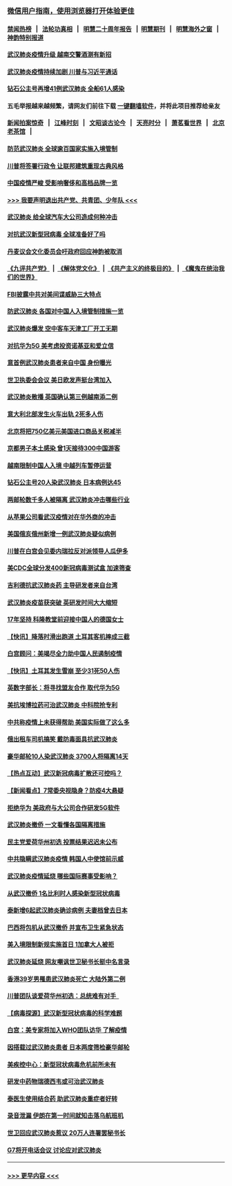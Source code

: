 ### [微信用户指南，使用浏览器打开体验更佳](https://github.com/gfw-breaker/banned-news1/blob/master/indexes/wechat-guide.md?t=0)
#### [禁闻热榜](热点新闻.md?t=0)  &nbsp;&nbsp;|&nbsp;&nbsp; [法轮功真相](https://github.com/gfw-breaker/truth/blob/master/README.md?t=0) &nbsp;&nbsp;|&nbsp;&nbsp; [明慧二十周年报告](https://github.com/gfw-breaker/mh-reports/blob/master/README.md?t=0) &nbsp;&nbsp;|&nbsp;&nbsp;[明慧期刊](https://github.com/gfw-breaker/mh-qikan) &nbsp;&nbsp;|&nbsp;&nbsp; [明慧海外之窗](https://github.com/gfw-breaker/mh-news/blob/master/README.md?t=0) &nbsp;&nbsp;|&nbsp;&nbsp; [神韵特别报道](https://github.com/gfw-breaker/mh-news/blob/master/shenyun.md?t=0)
#### [武汉肺炎疫情升级 越南交警酒测有新招](../pages/nsc418/n11851632.md?t=02080033) 
#### [武汉肺炎疫情持续加剧 川普与习近平通话](../pages/nsc418/n11851613.md?t=02080033) 
#### [钻石公主号再增41例武汉肺炎 全船61人感染](../pages/nsc418/n11850401.md?t=02080033) 
#### 五毛举报越来越频繁，请网友们前往下载 [一键翻墙软件](https://github.com/gfw-breaker/ssr-accounts)，并将此项目推荐给亲友
#### [新闻拍案惊奇](https://github.com/gfw-breaker/banned-news1/blob/master/pages/link4.md) &nbsp;&nbsp;|&nbsp;&nbsp; [江峰时刻](https://github.com/gfw-breaker/banned-news1/blob/master/pages/link4.md) &nbsp;&nbsp;|&nbsp;&nbsp; [文昭谈古论今](https://github.com/gfw-breaker/banned-news1/blob/master/pages/link4.md) &nbsp;&nbsp;|&nbsp;&nbsp; [天亮时分](https://github.com/gfw-breaker/banned-news1/blob/master/pages/link4.md) &nbsp;&nbsp;|&nbsp;&nbsp; [萧茗看世界](https://github.com/gfw-breaker/banned-news1/blob/master/pages/link4.md) &nbsp;&nbsp;|&nbsp;&nbsp; [北京老茶馆](https://github.com/gfw-breaker/banned-news1/blob/master/pages/link4.md) &nbsp;&nbsp;|&nbsp;&nbsp; 
#### [防范武汉肺炎 全球逾百国家实施入境管制](../pages/nsc418/n11850557.md?t=02080033) 
#### [川普将签署行政令 让联邦建筑重现古典风格](../pages/nsc418/n11850654.md?t=02080033) 
#### [中国疫情严峻 受影响奢侈和高档品牌一览](../pages/nsc418/n11850319.md?t=02080033) 
#### [>>> 我要声明退出共产党、共青团、少年队 <<<](https://github.com/begood0513/goodnews/blob/master/quit/letter.md) 
#### [武汉肺炎 给全球汽车大公司造成何种冲击](../pages/nsc418/n11850056.md?t=02080033) 
#### [对抗武汉新型冠病毒 全球准备好了吗](../pages/nsc418/n11850142.md?t=02080033) 
#### [丹麦议会文化委员会吁政府回应神韵被取消](../pages/nsc418/n11849312.md?t=02080033) 
#### [《九评共产党》](https://github.com/begood0513/9ping.md/blob/master/README.md) &nbsp;|&nbsp; [《解体党文化》](../../../../jtdwh.md/blob/master/README.md)  &nbsp;|&nbsp; [《共产主义的终极目的》](../../../../gczydzjmd.md/blob/master/README.md) &nbsp;|&nbsp; [《魔鬼在统治我们的世界》](../../../../mgztzwmdsj.md/blob/master/README.md) 
#### [FBI披露中共对美间谍威胁三大特点](../pages/nsc418/n11849700.md?t=02080033) 
#### [防武汉肺炎 各国对中国人入境管制措施一览](../pages/nsc418/n11838726.md?t=02080033) 
#### [武汉肺炎爆发 空中客车天津工厂开工无期](../pages/nsc418/n11849634.md?t=02080033) 
#### [对抗华为5G 美考虑投资诺基亚和爱立信](../pages/nsc418/n11849510.md?t=02080033) 
#### [意首例武汉肺炎患者来自中国 身份曝光](../pages/nsc418/n11849454.md?t=02080033) 
#### [世卫执委会会议 美日欧发声挺台湾加入](../pages/nsc418/n11849433.md?t=02080033) 
#### [武汉肺炎散播 英国确认第三例越南添二例](../pages/nsc418/n11849439.md?t=02080033) 
#### [意大利北部发生火车出轨 2死多人伤](../pages/nsc418/n11848999.md?t=02080033) 
#### [北京将把750亿美元美国进口商品关税减半](../pages/nsc418/n11848896.md?t=02080033) 
#### [京都男子本土感染 曾1天接待300中国游客](../pages/nsc418/n11848641.md?t=02080033) 
#### [越南限制中国人入境 中越列车暂停运营](../pages/nsc418/n11847844.md?t=02080033) 
#### [钻石公主号20人染武汉肺炎 日本病例达45](../pages/nsc418/n11847823.md?t=02080033) 
#### [两邮轮数千多人被隔离 武汉肺炎冲击哪些行业](../pages/nsc418/n11847456.md?t=02080033) 
#### [从苹果公司看武汉疫情对在华外商的冲击](../pages/nsc418/n11847586.md?t=02080033) 
#### [美国俄亥俄州新增一例武汉肺炎疑似病例](../pages/nsc418/n11847714.md?t=02080033) 
#### [川普在白宫会见委内瑞拉反对派领导人瓜伊多](../pages/nsc418/n11847391.md?t=02080033) 
#### [美CDC全球分发400新冠病毒测试盒 加速筛查](../pages/nsc418/n11847260.md?t=02080033) 
#### [吉利德抗武汉肺炎药 主导研发者来自台湾](../pages/nsc418/n11847064.md?t=02080033) 
#### [武汉肺炎疫苗获突破 英研发时间大大缩短](../pages/nsc418/n11846915.md?t=02080033) 
#### [17年坚持 科隆教堂前迎接中国人的德国女士](../pages/nsc418/n11846781.md?t=02080033) 
#### [【快讯】降落时滑出跑道 土耳其客机摔成三截](../pages/nsc418/n11847021.md?t=02080033) 
#### [白宫顾问：美竭尽全力助中国人民遏制疫情](../pages/nsc418/n11846756.md?t=02080033) 
#### [【快讯】土耳其发生雪崩 至少31死50人伤](../pages/nsc418/n11846680.md?t=02080033) 
#### [英数字部长：将寻找盟友合作 取代华为5G](../pages/nsc418/n11846485.md?t=02080033) 
#### [美抗埃博拉药可治武汉肺炎 中科院抢专利](../pages/nsc418/n11846409.md?t=02080033) 
#### [中共称疫情上未获得帮助 美国实际做了这么多](../pages/nsc418/n11846008.md?t=02080033) 
#### [俄出租车司机搞笑 戴防毒面具抗武汉肺炎](../pages/nsc418/n11845703.md?t=02080033) 
#### [豪华邮轮10人染武汉肺炎 3700人将隔离14天](../pages/nsc418/n11845543.md?t=02080033) 
#### [【热点互动】武汉新冠病毒扩散还可控吗？](../pages/nsc418/n11844750.md?t=02080033) 
#### [【新闻看点】7常委央视隐身？防疫4大悬疑](../pages/nsc418/n11844611.md?t=02080033) 
#### [拒绝华为 美政府与大公司合作研发5G软件](../pages/nsc418/n11844625.md?t=02080033) 
#### [武汉肺炎撤侨 一文看懂各国隔离措施](../pages/nsc418/n11844216.md?t=02080033) 
#### [民主党爱荷华州初选 投票结果迟迟未公布](../pages/nsc418/n11844207.md?t=02080033) 
#### [中共隐瞒武汉肺炎疫情 韩国人中使馆前示威](../pages/nsc418/n11844084.md?t=02080033) 
#### [武汉肺炎疫情延烧 哪些国际赛事受影响？](../pages/nsc418/n11843958.md?t=02080033) 
#### [从武汉撤侨 1名比利时人感染新型冠状病毒](../pages/nsc418/n11843977.md?t=02080033) 
#### [泰新增6起武汉肺炎确诊病例 夫妻档曾去日本](../pages/nsc418/n11843900.md?t=02080033) 
#### [巴西将包机从武汉撤侨 并宣布卫生紧急状态](../pages/nsc418/n11843418.md?t=02080033) 
#### [美入境限制新规实施首日 1加拿大人被拒](../pages/nsc418/n11843058.md?t=02080033) 
#### [武汉肺炎延烧 网友嘲讽世卫秘书长挺中名言录](../pages/nsc418/n11843056.md?t=02080033) 
#### [香港39岁男罹患武汉肺炎死亡 大陆外第二例](../pages/nsc418/n11843026.md?t=02080033) 
#### [川普团队谈爱荷华州初选：总统难有对手  ](../pages/nsc418/n11842867.md?t=02080033) 
#### [【病毒探源】武汉新型冠状病毒的科学难题](../pages/nsc418/n11842176.md?t=02080033) 
#### [白宫：美专家将加入WHO团队访华 了解疫情](../pages/nsc418/n11842198.md?t=02080033) 
#### [因搭载过武汉肺炎患者 日本两度筛检豪华邮轮](../pages/nsc418/n11842447.md?t=02080033) 
#### [美疾控中心：新型冠状病毒危机前所未有](../pages/nsc418/n11842406.md?t=02080033) 
#### [研发中药物瑞德西韦或可治武汉肺炎](../pages/nsc418/n11842100.md?t=02080033) 
#### [泰医生使用结合药 助武汉肺炎重症者好转](../pages/nsc418/n11842096.md?t=02080033) 
#### [录音泄漏 伊朗在第一时间就知击落乌航班机](../pages/nsc418/n11842002.md?t=02080033) 
#### [世卫回应武汉肺炎惹议 20万人连署罢秘书长](../pages/nsc418/n11841664.md?t=02080033) 
#### [G7将开电话会议 讨论应对武汉肺炎](../pages/nsc418/n11841658.md?t=02080033) 

----
#### [ >>> 更早内容 <<< ](../indexes/nsc418-earlier.md)
